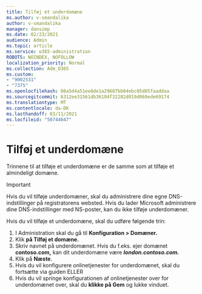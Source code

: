 ```yaml
---
title: Tilføj et underdomæne
ms.author: v-smandalika
author: v-smandalika
manager: dansimp
ms.date: 02/23/2021
audience: Admin
ms.topic: article
ms.service: o365-administration
ROBOTS: NOINDEX, NOFOLLOW
localization_priority: Normal
ms.collection: Adm_O365
ms.custom:
- "9002531"
- "7375"
ms.openlocfilehash: 08a5d4a51ee8de1a29607bb04ebc05d85faaddaa
ms.sourcegitcommit: 6312ee31561db36104f32282d019d069ede69174
ms.translationtype: MT
ms.contentlocale: da-DK
ms.lasthandoff: 03/11/2021
ms.locfileid: "50744647"
---
```

# <a name="add-a-subdomain"></a>Tilføj et underdomæne

Trinnene til at tilføje et underdomæne er de samme som at tilføje et almindeligt domæne. 

> [!IMPORTANT]
> Hvis du vil tilføje underdomæner, skal du administrere dine egne DNS-indstillinger på registratorens websted. Hvis du lader Microsoft administrere dine DNS-indstillinger med NS-poster, kan du ikke tilføje underdomæner. 

Hvis du vil tilføje et underdomæne, skal du udføre følgende trin:

1. I Administration skal du gå til **Konfiguration > Domæner.**
2. Klik **på Tilføj et domæne.**
3. Skriv navnet på underdomænet. Hvis du f.eks. ejer domænet **contoso.com,** kan dit underdomæne være **_london.contoso.com._**
4. Klik på **Næste**.
5. Hvis du vil konfigurere onlinetjenester for underdomænet, skal du fortsætte via guiden ELLER
6. Hvis du vil springe konfigurationen af onlinetjenester over for underdomænet over, skal du **klikke på Gem** og lukke vinduet.

